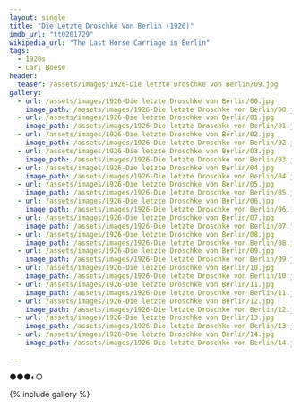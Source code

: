```yaml
---
layout: single
title: "Die Letzte Droschke Von Berlin (1926)"
imdb_url: "tt0201729"
wikipedia_url: "The Last Horse Carriage in Berlin"
tags:
  - 1920s 
  - Carl Boese
header:
  teaser: /assets/images/1926-Die letzte Droschke von Berlin/09.jpg
gallery:
  - url: /assets/images/1926-Die letzte Droschke von Berlin/00.jpg
    image_path: /assets/images/1926-Die letzte Droschke von Berlin/00.jpg  
  - url: /assets/images/1926-Die letzte Droschke von Berlin/01.jpg
    image_path: /assets/images/1926-Die letzte Droschke von Berlin/01.jpg
  - url: /assets/images/1926-Die letzte Droschke von Berlin/02.jpg
    image_path: /assets/images/1926-Die letzte Droschke von Berlin/02.jpg
  - url: /assets/images/1926-Die letzte Droschke von Berlin/03.jpg
    image_path: /assets/images/1926-Die letzte Droschke von Berlin/03.jpg
  - url: /assets/images/1926-Die letzte Droschke von Berlin/04.jpg
    image_path: /assets/images/1926-Die letzte Droschke von Berlin/04.jpg
  - url: /assets/images/1926-Die letzte Droschke von Berlin/05.jpg
    image_path: /assets/images/1926-Die letzte Droschke von Berlin/05.jpg
  - url: /assets/images/1926-Die letzte Droschke von Berlin/06.jpg
    image_path: /assets/images/1926-Die letzte Droschke von Berlin/06.jpg
  - url: /assets/images/1926-Die letzte Droschke von Berlin/07.jpg
    image_path: /assets/images/1926-Die letzte Droschke von Berlin/07.jpg
  - url: /assets/images/1926-Die letzte Droschke von Berlin/08.jpg
    image_path: /assets/images/1926-Die letzte Droschke von Berlin/08.jpg
  - url: /assets/images/1926-Die letzte Droschke von Berlin/09.jpg
    image_path: /assets/images/1926-Die letzte Droschke von Berlin/09.jpg
  - url: /assets/images/1926-Die letzte Droschke von Berlin/10.jpg
    image_path: /assets/images/1926-Die letzte Droschke von Berlin/10.jpg
  - url: /assets/images/1926-Die letzte Droschke von Berlin/11.jpg
    image_path: /assets/images/1926-Die letzte Droschke von Berlin/11.jpg
  - url: /assets/images/1926-Die letzte Droschke von Berlin/12.jpg
    image_path: /assets/images/1926-Die letzte Droschke von Berlin/12.jpg
  - url: /assets/images/1926-Die letzte Droschke von Berlin/13.jpg
    image_path: /assets/images/1926-Die letzte Droschke von Berlin/13.jpg
  - url: /assets/images/1926-Die letzte Droschke von Berlin/14.jpg
    image_path: /assets/images/1926-Die letzte Droschke von Berlin/14.jpg
 
---
```

●●●◐○

{% include gallery %}
